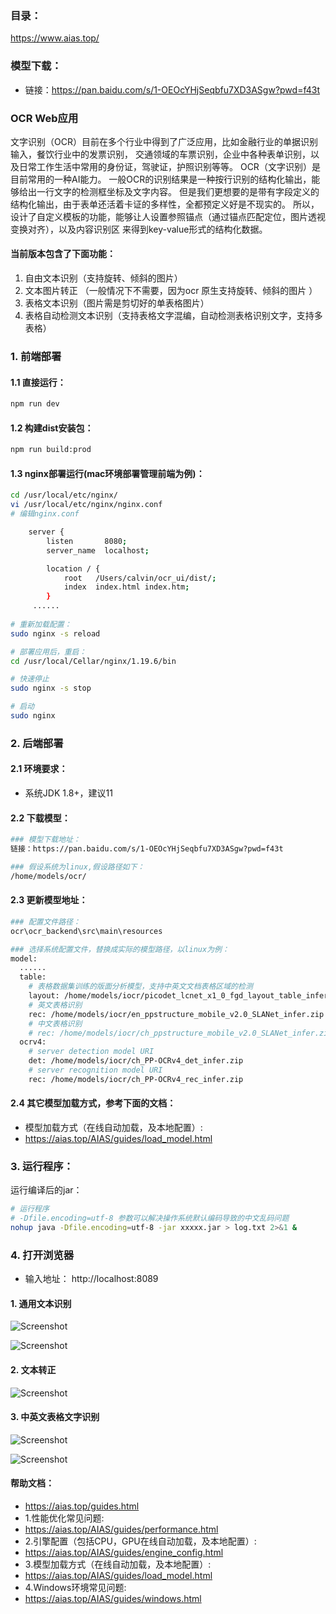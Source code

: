 ### 目录：
https://www.aias.top/

### 模型下载：
- 链接：https://pan.baidu.com/s/1-OEOcYHjSeqbfu7XD3ASgw?pwd=f43t

### OCR Web应用

文字识别（OCR）目前在多个行业中得到了广泛应用，比如金融行业的单据识别输入，餐饮行业中的发票识别，
交通领域的车票识别，企业中各种表单识别，以及日常工作生活中常用的身份证，驾驶证，护照识别等等。
OCR（文字识别）是目前常用的一种AI能力。
一般OCR的识别结果是一种按行识别的结构化输出，能够给出一行文字的检测框坐标及文字内容。
但是我们更想要的是带有字段定义的结构化输出，由于表单还活着卡证的多样性，全都预定义好是不现实的。
所以，设计了自定义模板的功能，能够让人设置参照锚点（通过锚点匹配定位，图片透视变换对齐），以及内容识别区
来得到key-value形式的结构化数据。

####  当前版本包含了下面功能：
1. 自由文本识别（支持旋转、倾斜的图片）
2. 文本图片转正 （一般情况下不需要，因为ocr 原生支持旋转、倾斜的图片 ）
3. 表格文本识别（图片需是剪切好的单表格图片）
4. 表格自动检测文本识别（支持表格文字混编，自动检测表格识别文字，支持多表格）
  


### 1. 前端部署

#### 1.1 直接运行：
```bash
npm run dev
```

#### 1.2 构建dist安装包：
```bash
npm run build:prod
```

#### 1.3 nginx部署运行(mac环境部署管理前端为例)：
```bash
cd /usr/local/etc/nginx/
vi /usr/local/etc/nginx/nginx.conf
# 编辑nginx.conf

    server {
        listen       8080;
        server_name  localhost;

        location / {
            root   /Users/calvin/ocr_ui/dist/;
            index  index.html index.htm;
        }
     ......
     
# 重新加载配置：
sudo nginx -s reload 

# 部署应用后，重启：
cd /usr/local/Cellar/nginx/1.19.6/bin

# 快速停止
sudo nginx -s stop

# 启动
sudo nginx     
```

### 2. 后端部署
#### 2.1 环境要求：
- 系统JDK 1.8+，建议11

#### 2.2 下载模型：
```bash
### 模型下载地址：
链接：https://pan.baidu.com/s/1-OEOcYHjSeqbfu7XD3ASgw?pwd=f43t

### 假设系统为linux,假设路径如下：
/home/models/ocr/

```

#### 2.3 更新模型地址：
```bash
### 配置文件路径：
ocr\ocr_backend\src\main\resources

### 选择系统配置文件，替换成实际的模型路径，以linux为例：
model:
  ......
  table:
    # 表格数据集训练的版面分析模型，支持中英文文档表格区域的检测
    layout: /home/models/iocr/picodet_lcnet_x1_0_fgd_layout_table_infer_onnx.zip
    # 英文表格识别
    rec: /home/models/iocr/en_ppstructure_mobile_v2.0_SLANet_infer.zip
    # 中文表格识别
    # rec: /home/models/iocr/ch_ppstructure_mobile_v2.0_SLANet_infer.zip
  ocrv4:
    # server detection model URI
    det: /home/models/iocr/ch_PP-OCRv4_det_infer.zip
    # server recognition model URI
    rec: /home/models/iocr/ch_PP-OCRv4_rec_infer.zip

```

#### 2.4 其它模型加载方式，参考下面的文档：
- 模型加载方式（在线自动加载，及本地配置）:
- https://aias.top/AIAS/guides/load_model.html

### 3. 运行程序：
运行编译后的jar：
```bash
# 运行程序  
# -Dfile.encoding=utf-8 参数可以解决操作系统默认编码导致的中文乱码问题
nohup java -Dfile.encoding=utf-8 -jar xxxxx.jar > log.txt 2>&1 &
```

### 4. 打开浏览器
- 输入地址： http://localhost:8089


#### 1. 通用文本识别  
![Screenshot](https://aias-home.oss-cn-beijing.aliyuncs.com/AIAS/OCR/images/free.jpg)
 
![Screenshot](https://aias-home.oss-cn-beijing.aliyuncs.com/AIAS/OCR/images/ocrweb_free.jpg)


#### 2. 文本转正
![Screenshot](https://aias-home.oss-cn-beijing.aliyuncs.com/AIAS/OCR/images/ocrweb_mlsd.jpg)


#### 3. 中英文表格文字识别
![Screenshot](https://aias-home.oss-cn-beijing.aliyuncs.com/AIAS/OCR/images/table.jpg)

![Screenshot](https://aias-home.oss-cn-beijing.aliyuncs.com/AIAS/OCR/images/ocrweb_table.jpg)



#### 帮助文档：
- https://aias.top/guides.html
- 1.性能优化常见问题:
- https://aias.top/AIAS/guides/performance.html
- 2.引擎配置（包括CPU，GPU在线自动加载，及本地配置）:
- https://aias.top/AIAS/guides/engine_config.html
- 3.模型加载方式（在线自动加载，及本地配置）:
- https://aias.top/AIAS/guides/load_model.html
- 4.Windows环境常见问题:
- https://aias.top/AIAS/guides/windows.html
